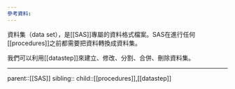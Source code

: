 ```yaml
---
參考資料:
---
```

資料集（data set），是[[SAS]]專屬的資料格式檔案。SAS在進行任何[[procedures]]之前都需要把資料轉換成資料集。

我們可以利用[[datastep]]來建立、修改、分割、合併、刪除資料集。
- - -
parent::[[SAS]]
sibling::
child::[[procedures]],[[datastep]]